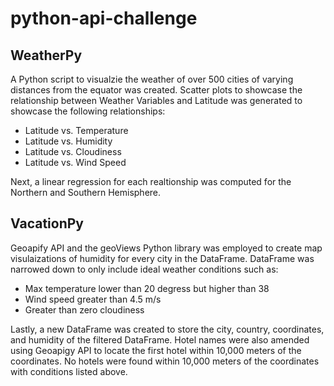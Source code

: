 # python-api-challenge

## WeatherPy

A Python script to visualzie the weather of over 500 cities of varying distances from the equator was created. Scatter plots to showcase the relationship between Weather Variables and Latitude was generated to showcase the following relationships:

* Latitude vs. Temperature
* Latitude vs. Humidity
* Latitude vs. Cloudiness
* Latitude vs. Wind Speed

Next, a linear regression for each realtionship was computed for the Northern and Southern Hemisphere. 

## VacationPy

Geoapify API and the geoViews Python library was employed to create map visulaizations of humidity for every city in the DataFrame. DataFrame was narrowed down to only include ideal weather conditions such as:

* Max temperature lower than 20 degress but higher than 38
* Wind speed greater than 4.5 m/s
* Greater than zero cloudiness

Lastly, a new DataFrame was created to store the city, country, coordinates, and humidity of the filtered DataFrame. Hotel names were also amended using Geoapigy API to locate the first hotel within 10,000 meters of the coordinates. No hotels were found within 10,000 meters of the coordinates with conditions listed above. 
